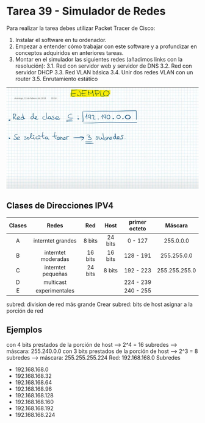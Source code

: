 # Tarea 39 - Simulador de Redes



Para realizar la tarea debes utilizar Packet Tracer de Cisco:
1. Instalar el software en tu ordenador.
2. Empezar a entender cómo trabajar con este software y a profundizar en conceptos adquiridos en
anteriores tareas.
3. Montar en el simulador las siguientes redes (añadimos links con la resolución):
    3.1. Red con servidor web y servidor de DNS
    3.2. Red con servidor DHCP
    3.3. Red VLAN básica
    3.4. Unir dos redes VLAN con un router
    3.5. Enrutamiento estático

[![Watch the video](ejercicio.jpg)](https://www.youtube.com/watch?v=lEKR7WtKzDA)


## Clases de Direcciones IPV4

<div align="center">

| Clases | Redes               | Red     | Host    | primer octeto | Máscara      | 
| :---:  | :----------------:  |:-------:|:-------:|:-------------:|:------------:|
| A      | interntet grandes   | 8 bits  | 24 bits | 0 - 127       |255.0.0.0     |
| B      | interntet moderadas | 16 bits | 16 bits | 128 - 191     |255.255.0.0   |
| C      | interntet pequeñas  | 24 bits | 8 bits  | 192 - 223     |255.255.255.0 |
| D      | multicast           |         |         | 224 - 239     |              |
| E      | experimentales      |         |         | 240 - 255     |              |

</div>

subred: division de red más grande
Crear subred: bits de host asignar a la porción de red

## Ejemplos

con 4 bits prestados de la porción de host --> 2^4 = 16 subredes --> máscara: 255.240.0.0
con 3 bits prestados de la porción de host --> 2^3 = 8 subredes --> máscara: 255.255.255.224
Red: 192.168.168.0
Subredes
* 192.168.168.0
* 192.168.168.32
* 192.168.168.64
* 192.168.168.96
* 192.168.168.128
* 192.168.168.160
* 192.168.168.192
* 192.168.168.224
